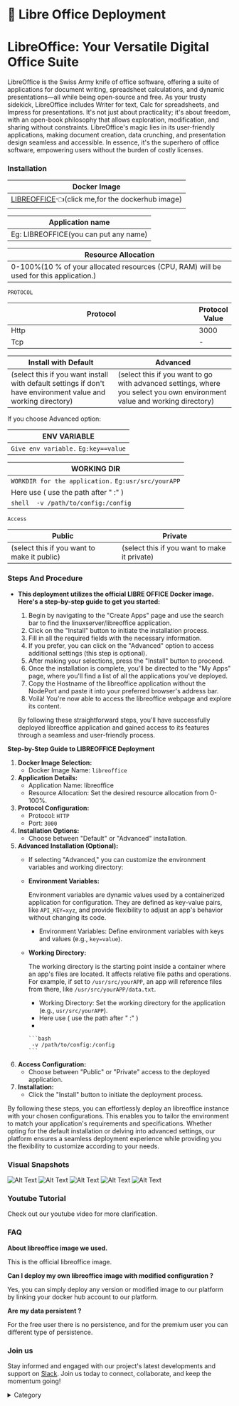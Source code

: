 

# 📜 Libre Office Deployment

# LibreOffice: Your Versatile Digital Office Suite

LibreOffice is the Swiss Army knife of office software, offering a suite of applications for document writing, spreadsheet calculations, and dynamic presentations—all while being open-source and free. As your trusty sidekick, LibreOffice includes Writer for text, Calc for spreadsheets, and Impress for presentations. It's not just about practicality; it's about freedom, with an open-book philosophy that allows exploration, modification, and sharing without constraints. LibreOffice's magic lies in its user-friendly applications, making document creation, data crunching, and presentation design seamless and accessible. In essence, it's the superhero of office software, empowering users without the burden of costly licenses.

### Installation

| Docker Image                                                                                                                                      |
| ------------------------------------------------------------------------------------------------------------------------------------------------- |
| [LIBREOFFICE](https://hub.docker.com/r/linuxserver/libreoffice)👈(click me,for the dockerhub image) |

| Application name                                                                    |
| ----------------------------------------------------------------------------------- |
| Eg: LIBREOFFICE(you can put any name) |

| Resource Allocation                                                                                                                                                     |
| ----------------------------------------------------------------------------------------------------------------------------------------------------------------------- |
| 0-100%(10 % of your allocated resources (CPU, RAM) will be used for this application.) |

`PROTOCOL`

<table><thead><tr><th width="417">Protocol</th><th>Protocol Value</th></tr></thead><tbody><tr><td>Http</td><td>3000</td></tr><tr><td>Tcp</td><td>-</td></tr></tbody></table>

| Install with Default                                                                                                                                        | Advanced                                                                                                                                                               |
| ----------------------------------------------------------------------------------------------------------------------------------------------------------- | ---------------------------------------------------------------------------------------------------------------------------------------------------------------------- |
| (select this if you want install with default settings if don't have environment value and working directory) | (select this if you want to go with advanced settings, where you select you own environment value and working directory) |

If you choose Advanced option:

| ENV VARIABLE                                                            |
| ----------------------------------------------------------------------- |
| ```Give env variable.``` ```Eg:key==value```  |

| WORKING DIR                                                                                         |
| --------------------------------------------------------------------------------------------------- |
| ```WORKDIR for the application.``` ```Eg:usr/src/yourAPP```              |
| Here use ( use the path after   " :"  )                             |
|  ```shell  -v /path/to/config:/config```  |

`Access`

| Public                                      | Private                                      |
| ------------------------------------------- | -------------------------------------------- |
| (select this if you want to make it public) | (select this if you want to make it private) |


### Steps And Procedure

*   **This deployment utilizes the official LIBRE OFFICE Docker image. Here's a step-by-step guide to get you started:**

    1. Begin by navigating to the "Create Apps" page and use the search bar to find the linuxserver/libreoffice application.
    2. Click on the "Install" button to initiate the installation process.
    3. Fill in all the required fields with the necessary information.
    4. If you prefer, you can click on the "Advanced" option to access additional settings (this step is optional).
    5. After making your selections, press the "Install" button to proceed.
    6. Once the installation is complete, you'll be directed to the "My Apps" page, where you'll find a list of all the applications you've deployed.
    7. Copy the Hostname of the libreoffice application without the NodePort and paste it into your preferred browser's address bar.
    8. Voilà! You're now able to access the libreoffice webpage and explore its content.

    By following these straightforward steps, you'll have successfully deployed  libreoffice application and gained access to its features through a seamless and user-friendly process.


**Step-by-Step Guide to LIBREOFFICE Deployment**

1. **Docker Image Selection:**
   * Docker Image Name: `libreoffice`
2. **Application Details:**
   * Application Name: libreoffice
   * Resource Allocation: Set the desired resource allocation from 0-100%.
3. **Protocol Configuration:**
   * Protocol: `HTTP`
   * Port: `3000`
4. **Installation Options:**
   * Choose between "Default" or "Advanced" installation.
5. **Advanced Installation (Optional):**
   * If selecting "Advanced," you can customize the environment variables and working directory:
   *   **Environment Variables:**

       Environment variables are dynamic values used by a containerized application for configuration. They are defined as key-value pairs, like `API_KEY=xyz`, and provide flexibility to adjust an app's behavior without changing its code.

       * Environment Variables: Define environment variables with keys and values (e.g., `key=value`).
   *   **Working Directory:**

       The working directory is the starting point inside a container where an app's files are located. It affects relative file paths and operations. For example, if set to `/usr/src/yourAPP`, an app will reference files from there, like `/usr/src/yourAPP/data.txt`.

       * Working Directory: Set the working directory for the application (e.g., `usr/src/yourAPP`).
       * Here use ( use the path after   " :"  )
       *

           ```bash
            -v /path/to/config:/config
           ```
6. **Access Configuration:**
   * Choose between "Public" or "Private" access to the deployed application.
7. **Installation:**
   * Click the "Install" button to initiate the deployment process.

By following these steps, you can effortlessly deploy an  libreoffice instance with your chosen configurations. This enables you to tailor the environment to match your application's requirements and specifications. Whether opting for the default installation or delving into advanced settings, our platform ensures a seamless deployment experience while providing you the flexibility to customize according to your needs.

### Visual Snapshots


![Alt Text](/img/ee36.jpg)
![Alt Text](/img/ee24.jpg)
![Alt Text](/img/ww3.jpg)
![Alt Text](/img/gggy.jpg)
![Alt Text](/img/ggt.jpg)



### Youtube Tutorial&#x20;

Check out our youtube video for more clarification.



### FAQ

**About libreoffice image we used.**

This is the official libreoffice  image.

**Can I deploy my own libreoffice image with modified configuration ?**

Yes, you can simply deploy any version or modified image to our platform by linking your docker hub account to our platform.

**Are my data persistent ?**

For the free user there is no persistence, and for the premium user you can different type of persistence.

### Join us

Stay informed and engaged with our project's latest developments and support on [Slack](https://app.slack.com/client/T04QS32JX6E/C04QKEWE146). Join us today to connect, collaborate, and keep the momentum going!&#x20;

<details>

<summary>Category</summary>

Kubernetes, cloud computing, DevOps, cloud services, hosting platform, container orchestration, cloud infrastructure, cloud deployment, cloud management, cloud technology, cloud solutionsETHERPAD, ETHERPAD&#x20;

</details>
